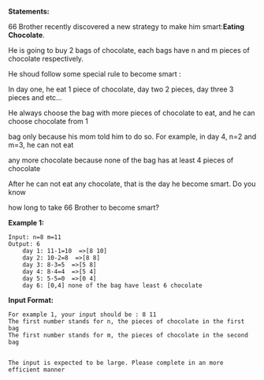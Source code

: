 
**Statements:**

66 Brother recently discovered a new strategy to make him smart:**Eating Chocolate**. 

He is going to buy 2 bags of chocolate, each bags have n and m pieces of chocolate respectively.

He shoud follow some special rule to become smart  : 

In day one, he eat 1 piece of chocolate, day two 2 pieces, day three 3 pieces and etc...

He always choose the bag with more pieces of chocolate to eat, and he can choose chocolate from 1 

bag only because his mom told him to do so. For example, in day 4, n=2 and m=3, he can not eat

any more chocolate because none of the bag has at least 4 pieces of chocolate

After he can not eat any chocolate, that is the day he become smart. Do you know

how long to take 66 Brother to become smart?



**Example 1:**
```
Input: n=8 m=11
Output: 6
	day 1: 11-1=10  =>[8 10] 
	day 2: 10-2=8  =>[8 8] 
	day 3: 8-3=5  =>[5 8] 
	day 4: 8-4=4  =>[5 4] 
	day 5: 5-5=0  =>[0 4]
	day 6: [0,4] none of the bag have least 6 chocolate
```





**Input Format:**

```
For example 1, your input should be : 8 11
The first number stands for n, the pieces of chocolate in the first bag
The first number stands for m, the pieces of chocolate in the second bag


The input is expected to be large. Please complete in an more efficient manner
```